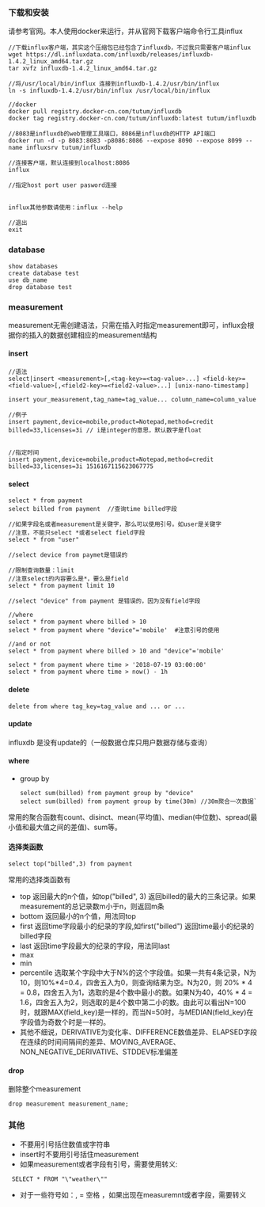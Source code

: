 ### 下载和安装
请参考官网。本人使用docker来运行，并从官网下载客户端命令行工具influx
```
//下载influx客户端，其实这个压缩包已经包含了influxdb，不过我只需要客户端influx
wget https://dl.influxdata.com/influxdb/releases/influxdb-1.4.2_linux_amd64.tar.gz
tar xvfz influxdb-1.4.2_linux_amd64.tar.gz

//将/usr/local/bin/influx 连接到influxdb-1.4.2/usr/bin/influx
ln -s influxdb-1.4.2/usr/bin/influx /usr/local/bin/influx

//docker
docker pull registry.docker-cn.com/tutum/influxdb
docker tag registry.docker-cn.com/tutum/influxdb:latest tutum/influxdb

//8083是influxdb的web管理工具端口，8086是influxdb的HTTP API端口
docker run -d -p 8083:8083 -p8086:8086 --expose 8090 --expose 8099 --name influxsrv tutum/influxdb

//连接客户端，默认连接到localhost:8086
influx

//指定host port user pasword连接


influx其他参数请使用：influx --help

//退出
exit
```

### database
```
show databases
create database test
use db_name
drop database test
```

### measurement

measurement无需创建语法，只需在插入时指定measurement即可，influx会根据你的插入的数据创建相应的measurement结构

#### insert
```
//语法
select|insert <measurement>[,<tag-key>=<tag-value>...] <field-key>=<field-value>[,<field2-key>=<field2-value>...] [unix-nano-timestamp]

insert your_measurement,tag_name=tag_value... column_name=column_value

//例子
insert payment,device=mobile,product=Notepad,method=credit billed=33,licenses=3i // i是integer的意思，默认数字是float


//指定时间
insert payment,device=mobile,product=Notepad,method=credit billed=33,licenses=3i 1516167115623067775
```

#### select
```
select * from payment
select billed from payment  //查询time billed字段

//如果字段名或者measurement是关键字，那么可以使用引号。如user是关键字
//注意，不能只select *或者select field字段
select * from "user"

//select device from paymet是错误的

//限制查询数量：limit
//注意select的内容要么是*，要么是field
select * from payment limit 10

//select "device" from payment 是错误的，因为没有field字段

//where
select * from payment where billed > 10
select * from payment where "device"='mobile'  #注意引号的使用

//and or not
select * from payment where billed > 10 and "device"='mobile'

select * from payment where time > '2018-07-19 03:00:00'
select * from payment where time > now() - 1h
```

#### delete
```
delete from where tag_key=tag_value and ... or ...
```

#### update
influxdb 是没有update的（一般数据仓库只用户数据存储与查询）

#### where
* group by
	```
	select sum(billed) from payment group by "device"
	select sum(billed) from payment group by time(30m) //30m聚合一次数据`
	```
常用的聚合函数有count、disinct、mean(平均值)、median(中位数)、spread(最小值和最大值之间的差值)、sum等。

#### 选择类函数
```
select top("billed",3) from payment
```
常用的选择类函数有
* top 返回最大的n个值，如top("billed", 3) 返回billed的最大的三条记录。如果measurement的总记录数m小于n，则返回m条
* bottom 返回最小的n个值，用法同top
* first 返回time字段最小的纪录的字段,如first("billed") 返回time最小的纪录的billed字段
* last 返回time字段最大的纪录的字段，用法同last
* max
* min
* percentile 选取某个字段中大于N%的这个字段值。如果一共有4条记录，N为10，则10%\*4=0.4，四舍五入为0，则查询结果为空。N为20，则 20% \* 4 = 0.8，四舍五入为1，选取的是4个数中最小的数。如果N为40，40% \* 4 = 1.6，四舍五入为2，则选取的是4个数中第二小的数。由此可以看出N=100时，就跟MAX(field_key)是一样的，而当N=50时，与MEDIAN(field_key)在字段值为奇数个时是一样的。
* 其他不细说，DERIVATIVE为变化率、DIFFERENCE数值差异、ELAPSED字段在连续的时间间隔间的差异、MOVING_AVERAGE、NON_NEGATIVE_DERIVATIVE、STDDEV标准偏差

#### drop
删除整个measurement
```
drop measurement measurement_name;
```



### 其他
* 不要用引号括住数值或字符串
* insert时不要用引号括住measurement
* 如果measurement或者字段有引号，需要使用转义:
```
 SELECT * FROM "\"weather\""
```
* 对于一些符号如：, = 空格 ，如果出现在measuremnt或者字段，需要转义
